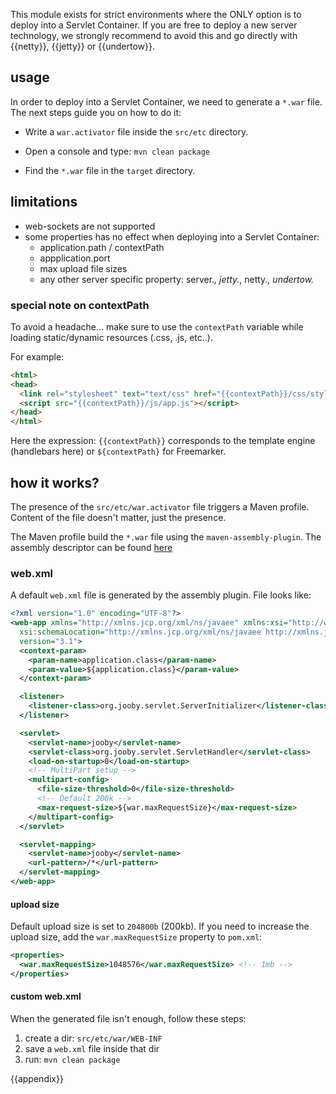 This module exists for strict environments where the ONLY option is to deploy into a Servlet Container.
If you are free to deploy a new server technology, we strongly recommend to avoid this and go directly with {{netty}}, {{jetty}} or {{undertow}}.

## usage

In order to deploy into a Servlet Container, we need to generate a ```*.war``` file. The next steps guide you on how to do it:

* Write a ```war.activator``` file inside the ```src/etc``` directory.

* Open a console and type: ```mvn clean package```

* Find the ```*.war``` file in the ```target``` directory.

## limitations

* web-sockets are not supported
* some properties has no effect when deploying into a Servlet Container:
  - application.path / contextPath
  - appplication.port
  - max upload file sizes
  - any other server specific property: server.*, jetty.*, netty.*, undertow.*


### special note on contextPath

To avoid a headache... make sure to use the ```contextPath``` variable while loading static/dynamic
resources (.css, .js, etc..).

For example:

```html
<html>
<head>
  <link rel="stylesheet" text="text/css" href="{{contextPath}}/css/styles.css">
  <script src="{{contextPath}}/js/app.js"></script>
</head>
</html>
```

Here the expression: ```{{contextPath}}``` corresponds to the template engine (handlebars here) or ```${contextPath}``` for Freemarker.

## how it works?

The presence of the ```src/etc/war.activator``` file triggers a Maven profile. Content of the file doesn't matter, just the presence.

The Maven profile build the ```*.war``` file using the ```maven-assembly-plugin```. The assembly descriptor can be found
[here](https://github.com/jooby-project/jooby/blob/master/jooby-dist/src/main/resources/assemblies/jooby.war.xml)

### web.xml

A default ```web.xml``` file is generated by the assembly plugin. File looks like:

```xml
<?xml version="1.0" encoding="UTF-8"?>
<web-app xmlns="http://xmlns.jcp.org/xml/ns/javaee" xmlns:xsi="http://www.w3.org/2001/XMLSchema-instance"
  xsi:schemaLocation="http://xmlns.jcp.org/xml/ns/javaee http://xmlns.jcp.org/xml/ns/javaee/web-app_3_1.xsd"
  version="3.1">
  <context-param>
    <param-name>application.class</param-name>
    <param-value>${application.class}</param-value>
  </context-param>

  <listener>
    <listener-class>org.jooby.servlet.ServerInitializer</listener-class>
  </listener>

  <servlet>
    <servlet-name>jooby</servlet-name>
    <servlet-class>org.jooby.servlet.ServletHandler</servlet-class>
    <load-on-startup>0</load-on-startup>
    <!-- MultiPart setup -->
    <multipart-config>
      <file-size-threshold>0</file-size-threshold>
      <!-- Default 200k -->
      <max-request-size>${war.maxRequestSize}</max-request-size>
    </multipart-config>
  </servlet>

  <servlet-mapping>
    <servlet-name>jooby</servlet-name>
    <url-pattern>/*</url-pattern>
  </servlet-mapping>
</web-app>
```

#### upload size

Default upload size is set to ```204800b``` (200kb). If you need to increase the upload size, add
the ```war.maxRequestSize``` property to ```pom.xml```:

```xml
<properties>
  <war.maxRequestSize>1048576</war.maxRequestSize> <!-- 1mb -->
</properties>
```

#### custom web.xml

When the generated file isn't enough, follow these steps:

1. create a dir: ```src/etc/war/WEB-INF```
2. save a ```web.xml``` file inside that dir
3. run: ```mvn clean package```

{{appendix}}
